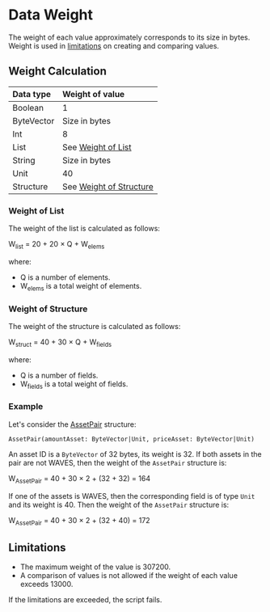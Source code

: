 # Data Weight

The weight of each value approximately corresponds to its size in bytes. Weight is used in [limitations](#limitations) on creating and comparing values.

## Weight Calculation

| Data type | Weight of value |
| :--- | :--- |
| Boolean | 1 |
| ByteVector | Size in bytes |
| Int | 8 |
| List | See [Weight of List](#weight-of-list) |
| String | Size in bytes |
| Unit | 40 |
| Structure | See [Weight of Structure](#weight-of-structure) |

### Weight of List

The weight of the list is calculated as follows:

W<sub>list</sub> = 20 + 20 × Q + W<sub>elems</sub>

where:

* Q is a number of elements.
* W<sub>elems</sub> is a total weight of elements.

### Weight of Structure

The weight of the structure is calculated as follows:

W<sub>struct</sub> = 40 + 30 × Q + W<sub>fields</sub>

where:

* Q is a number of fields.
* W<sub>fields</sub> is a total weight of fields.

### Example

Let's consider the [AssetPair](/en/ride/structures/common-structures/asset-pair) structure:

```
AssetPair(amountAsset: ByteVector|Unit, priceAsset: ByteVector|Unit)
```

An asset ID is a `ByteVector` of 32 bytes, its weight is 32. If both assets in the pair are not WAVES, then the weight of the `AssetPair` structure is:

W<sub>AssetPair</sub> = 40 + 30 × 2 + (32 + 32) = 164

If one of the assets is WAVES, then the corresponding field is of type `Unit` and its weight is 40. Then the weight of the `AssetPair` structure is:

W<sub>AssetPair</sub> = 40 + 30 × 2 + (32 + 40) = 172

## Limitations

* The maximum weight of the value is 307200.
* A comparison of values is not allowed if the weight of each value exceeds 13000.

If the limitations are exceeded, the script fails.
